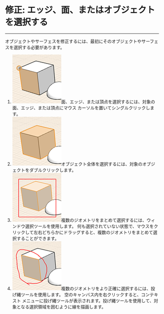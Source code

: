 

# 修正: エッジ、面、またはオブジェクトを選択する

---

オブジェクトやサーフェスを修正するには、最初にそのオブジェクトやサーフェスを選択する必要があります。

1. ![](Images/GUID-FBF5D631-C838-4847-8F1A-52D298DD29F3-low.png)面、エッジ、または頂点を選択するには、対象の面、エッジ、または頂点にマウス カーソルを置いてシングルクリックします。
2. ![](Images/GUID-5DFDBBF0-1460-4168-A573-4113AB6B24D7-low.png)オブジェクト全体を選択するには、対象のオブジェクトをダブルクリックします。
3. ![](Images/GUID-BC3B875C-44E5-4BC2-A6A5-9853472196B0-low.png)複数のジオメトリをまとめて選択するには、ウィンドウ選択ツールを使用します。 何も選択されていない状態で、マウスをクリックして左右どちらかにドラッグすると、複数のジオメトリをまとめて選択することができます。
4. ![](Images/GUID-F87A1451-D19D-4776-8D27-87CF2521A9B5-low.png)複数のジオメトリをより正確に選択するには、投げ縄ツールを使用します。 空のキャンバス内を右クリックすると、コンテキスト メニューに投げ縄ツールが表示されます。投げ縄ツールを使用して、対象となる選択領域を囲むように線を描画します。

